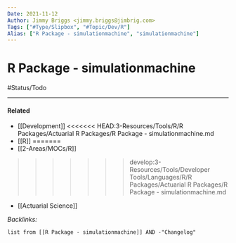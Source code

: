 ```yaml
---
Date: 2021-11-12
Author: Jimmy Briggs <jimmy.briggs@jimbrig.com>
Tags: ["#Type/Slipbox", "#Topic/Dev/R"]
Alias: ["R Package - simulationmachine", "simulationmachine"]
---
```


# R Package - simulationmachine

#Status/Todo 

***

#### Related

- [[Development]]
<<<<<<< HEAD:3-Resources/Tools/R/R Packages/Actuarial R Packages/R Package - simulationmachine.md
- [[R]]
=======
- [[2-Areas/MOCs/R]]
>>>>>>> develop:3-Resources/Tools/Developer Tools/Languages/R/R Packages/Actuarial R Packages/R Package - simulationmachine.md
- [[Actuarial Science]]


*Backlinks:*

```dataview
list from [[R Package - simulationmachine]] AND -"Changelog"
```